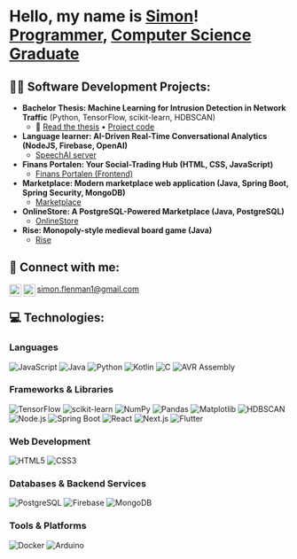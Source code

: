 <h1>Hello, my name is <a href="https://www.linkedin.com/in/simon-flenman-97b919308/">Simon</a>! <br/><a href="https://github.com/simonflenman">Programmer</a>, <a href="https://www.linkedin.com/in/simon-flenman-97b919308/">Computer Science Graduate</a></h1>

<h2>👨‍💻 Software Development Projects:</h2>

- <b>Bachelor Thesis: Machine Learning for Intrusion Detection in Network Traffic</b> (Python, TensorFlow, scikit-learn, HDBSCAN)  
  - 📄&nbsp;<a href="https://mau.diva-portal.org/smash/record.jsf?dswid=4651&pid=diva2%3A1984505&c=1&searchType=SIMPLE&language=sv&query=Simon+Flenman&af=%5B%5D&aq=%5B%5B%5D%5D&aq2=%5B%5B%5D%5D&aqe=%5B%5D&noOfRows=50&sortOrder=author_sort_asc&sortOrder2=title_sort_asc&onlyFullText=false&sf=all">Read the thesis</a> • <a href="https://github.com/simonflenman/intrusion-detection-thesis">Project code</a>
- <b>Language learner: AI-Driven Real-Time Conversational Analytics (NodeJS, Firebase, OpenAI)</b>  
  - <a href="https://github.com/marcuslarsson92/SpeechAI_Server">SpeechAI server</a>
- <b>Finans Portalen: Your Social-Trading Hub (HTML, CSS, JavaScript)</b>  
  - <a href="https://github.com/marcuslarsson92/FP_First">Finans Portalen (Frontend)</a>
- <b>Marketplace: Modern marketplace web application (Java, Spring Boot, Spring Security, MongoDB)</b>  
  - <a href="https://github.com/Just4rthur/MarketPlace/tree/main">Marketplace</a>
- <b>OnlineStore: A PostgreSQL-Powered Marketplace (Java, PostgreSQL)</b>  
  - <a href="https://github.com/marcuslarsson92/OnlineStore">OnlineStore</a>
- <b>Rise: Monopoly-style medieval board game (Java)</b>  
  - <a href="https://github.com/Villie99/Rise-Project">Rise</a>

<h2> 🤳 Connect with me:</h2>

[<img align="left" alt="LinkedIn" width="22px" src="https://cdn.jsdelivr.net/npm/simple-icons@v3/icons/linkedin.svg" />][linkedin]
[<img align="left" alt="Instagram" width="22px" src="https://cdn.jsdelivr.net/npm/simple-icons@v3/icons/instagram.svg" />][instagram]
simon.flenman1@gmail.com

[linkedin]: https://www.linkedin.com/in/simon-flenman-97b919308/
[instagram]: https://www.instagram.com/simonflenman/

<h2> 💻 Technologies:</h2>

### **Languages**
![JavaScript](https://img.shields.io/badge/JAVASCRIPT-F7DF1E?style=for-the-badge&logo=javascript&logoColor=black)
![Java](https://img.shields.io/badge/JAVA-007396?style=for-the-badge&logo=java&logoColor=white)
![Python](https://img.shields.io/badge/PYTHON-3776AB?style=for-the-badge&logo=python&logoColor=white)
![Kotlin](https://img.shields.io/badge/KOTLIN-0095D5?style=for-the-badge&logo=kotlin&logoColor=white)
![C](https://img.shields.io/badge/C-A8B9CC?style=for-the-badge&logo=c&logoColor=white)
![AVR Assembly](https://img.shields.io/badge/AVR%20ASSEMBLY-FF5733?style=for-the-badge)

### **Frameworks & Libraries**
![TensorFlow](https://img.shields.io/badge/TENSORFLOW-FF6F00?style=for-the-badge&logo=tensorflow&logoColor=white)
![scikit-learn](https://img.shields.io/badge/SKLEARN-F7931E?style=for-the-badge&logo=scikit-learn&logoColor=white)
![NumPy](https://img.shields.io/badge/NUMPY-013243?style=for-the-badge&logo=numpy&logoColor=white)
![Pandas](https://img.shields.io/badge/PANDAS-150458?style=for-the-badge&logo=pandas&logoColor=white)
![Matplotlib](https://img.shields.io/badge/MATPLOTLIB-11557C?style=for-the-badge&logo=matplotlib&logoColor=white)
![HDBSCAN](https://img.shields.io/badge/HDBSCAN-0B4F6C?style=for-the-badge&logo=data:image/svg+xml;base64,PHN2ZyB3aWR0aD0iMzEiIGhlaWdodD0iMzEiIHhtbG5zPSJodHRwOi8vd3d3LnczLm9yZy8yMDAwL3N2ZyIvPg==)
![Node.js](https://img.shields.io/badge/NODE.JS-339933?style=for-the-badge&logo=node.js&logoColor=white)
![Spring Boot](https://img.shields.io/badge/SPRING%20BOOT-6DB33F?style=for-the-badge&logo=spring-boot&logoColor=white)
![React](https://img.shields.io/badge/REACT-20232A?style=for-the-badge&logo=react&logoColor=61DAFB)
![Next.js](https://img.shields.io/badge/NEXT.JS-000000?style=for-the-badge&logo=next.js&logoColor=white)
![Flutter](https://img.shields.io/badge/FLUTTER-02569B?style=for-the-badge&logo=flutter&logoColor=white)

### **Web Development**
![HTML5](https://img.shields.io/badge/HTML5-E34F26?style=for-the-badge&logo=html5&logoColor=white)
![CSS3](https://img.shields.io/badge/CSS3-1572B6?style=for-the-badge&logo=css3&logoColor=white)

### **Databases & Backend Services**
![PostgreSQL](https://img.shields.io/badge/POSTGRESQL-316192?style=for-the-badge&logo=postgresql&logoColor=white)
![Firebase](https://img.shields.io/badge/FIREBASE-FFCA28?style=for-the-badge&logo=firebase&logoColor=black)
![MongoDB](https://img.shields.io/badge/MONGODB-47A248?style=for-the-badge&logo=mongodb&logoColor=white)

### **Tools & Platforms**
![Docker](https://img.shields.io/badge/DOCKER-2496ED?style=for-the-badge&logo=docker&logoColor=white)
![Arduino](https://img.shields.io/badge/ARDUINO-00979D?style=for-the-badge&logo=arduino&logoColor=white)

